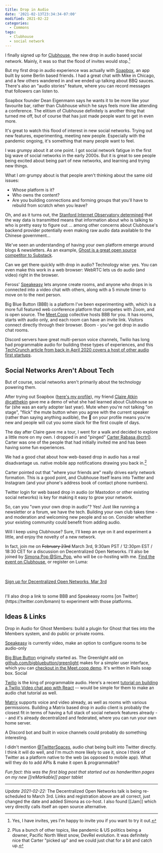 ```yaml
---
title: Drop in Audio
date: '2021-02-13T23:34:34-07:00'
modified: 2021-02-22
categories:
  - Commons
tags:
  - Clubhouse
  - social network
---
```


I finally signed up for [Clubhouse](https://www.joinclubhouse.com/), the new drop in audio based social network. Mainly, it was so that the flood of invites would stop.[^clubhouseinvite]

[^clubhouseinvite]: Yes, I have invites, yes I'm happy to invite you if you want to try it out.

But my first drop in audio experience was actually with [Soapbox](https://soapbox.social), an app built by some Berlin based friends. I had a great chat with Mike in Chicago, and a few others wandered in and we ended up talking about BBQ sauces. There's also an "audio stories" feature, where you can record messages that followers can listen to. 

Soapbox founder Dean Eigenmann says he wants it to be more like your favourite bar, rather than Clubhouse which he says feels more like attending a conference. The elitism of Clubhouse definitely is another thing that turned me off, but of course that has just made people want to get in even more.

It's great to watch this flood of interest in new social networks. Trying out new features, experimenting, meeting new people. Especially with the pandemic ongoing, it's something that many people want to feel.

I was grumpy about it at one point. I got social network fatigue in the first big wave of social networks in the early 2000s. But it is great to see people being excited about being part of new networks, and learning and trying new things.

What I _am_ grumpy about is that people aren't thinking about the same old issues:
* Whose platform is it?
* Who owns the content?
* Are you building connections and forming groups that you'll have to rebuild from scratch when you leave?

Oh, and as it turns out, the [Stanford Internet Observatory determined](https://cyber.fsi.stanford.edu/io/news/clubhouse-china) that the way data is transmitted means that information about who is talking to who is pretty easy to figure out ... among other concerns about Clubhouse's backend provider potentially even making raw audio data available to the Chinese government...

We've seen an understanding of having your own platform emerge around blogs & newsletters. As an example, [Ghost is a great open source competitor to Substack](https://ghost.org/vs/substack/).

Can we get there quickly with drop in audio? Technology wise: yes. You can even make this work in a web browser: WebRTC lets us do audio (and video) right in the browser.

Feross' [Speakeasy](https://speakeasy.co) lets anyone create rooms, and anyone who drops in is connected into a video chat with others, along with a 5 minute timer to move on to the next person.

Big Blue Button (BBB) is a platform I've been experimenting with, which is a more full featured web conference platform that competes with Zoom, and is open source. The [Meet.Coop](https://meet.coop) collective hosts BBB for you. It has rooms, starts with audio only, and each room can have an invite link. Visitors connect directly through their browser. Boom - you've got drop in audio chat rooms.

Discord servers have great multi-person voice channels, Twilio has long had programmable audio for building these types of experiences, and this [TechCrunch article from back in April 2020 covers a host of other audio first startups](https://techcrunch.com/2020/04/18/clubhouse-app-chat-rooms/).

## Social Networks Aren't About Tech

But of course, social networks aren't primarily about the technology powering them.

After trying out Soapbox ([here's my profile](https://soapbox.social/user/boris)), my friend [Claire Atkin @catthekin](https://twitter.com/catthekin) gave me a demo of what she had learned about Clubhouse so far (she was an early adopter last year). Mute when you're not talking "on stage", "flick" the mute button when you agree with the current speaker (rather than saying anything audible), the 🎉 on your profile means you're new and people will cut you some slack for the first couple of days.

The day after Claire gave me a tour, I went for a walk and decided to explore a little more on my own. I dropped in and "pinged" [Carter Rabasa @crtr0](https://twitter.com/crtr0). Carter was one of the people that had initially invited me and has been having some fun experiences.

We had a good chat about how web-based drop in audio has a real disadvantage us. native mobile app notifications drawing you back in.[^carter]

Carter pointed out that "where your friends are" really drives early network formation. This is a good point, and Clubhouse itself leans into Twitter and Instagram (and your phone's address book of contact phone numbers).

[^carter]: Plus a bunch of other topics, like pandemic & US politics being a downer, Pacific North West snow, DevRel evolution. It was definitely nice that Carter "picked up" and we could just chat for a bit and catch up.

Twitter login for web based drop in audio (or Mastodon or other existing social networks) is key for making it easy to grow your network.

So, can you "own your own drop in audio"? Yes! Just like running a newsletter or a forum, we have the tech. Building your own club takes time - and moderation and welcoming new people and so on. Consider whether your existing community could benefit from adding audio.

Will I keep using Clubhouse? Sure, I'll keep an eye on it and experiment a little, and enjoy the novelty of a new network.

In fact, join me on ~~February 23rd~~ March 3rd, 9:30am PST / 12:30pm EST / 18:30 CET for a discussion on Decentralized Open Networks. I'll also be joined by [Simona Pop @Sim_Pop](https://twitter.com/sim_pop), who will be co-hosting with me. [Find the event on Clubhouse](https://www.joinclubhouse.com/event/PvNo69XP), or register on Luma:

<br /><br />
<a href="https://lu.ma/event/evt-4hubOg6pSTUk3jS" class="luma-checkout--button" data-luma-action="checkout" data-luma-event-id="evt-4hubOg6pSTUk3jS">Sign up for Decentralized Open Networks, Mar 3rd</a>
<script id="luma-checkout" src="https://embed.lu.ma/checkout-button.js"></script>
<br />
I'll also drop a link to some BBB and Speakeasy rooms [on Twitter](https://twitter.com/bmann) to experiment with those platforms.

## Ideas & Links

Drop in Audio for Ghost Members: build a plugin for Ghost that ties into the Members system, and do public or private rooms.

[Speakeasy](https://speakeasy.co) is currently video, make an option to configure rooms to be audio-only

[Big Blue Button](https://bigbluebutton.org/) originally started as. The Greenlight add on [github.com/bigbluebutton/greenlight](https://github.com/bigbluebutton/greenlight) makes for a simpler user interface, which you can [checkout in the Meet.coop demo](https://demo.meet.coop/). It's written in Rails
soap box. Social

[Twilio](https://www.twilio.com/) is the king of programmable audio. Here's a recent [tutorial on building a Twilio Video chat app with React](https://www.twilio.com/blog/build-a-custom-video-chat-app-with-react-and-twilio-programmable-video) -- would be simple for them to make an audio chat tutorial as well. 

[Matrix](https://matrix.org) supports voice and video already, as well as rooms with various permissions. Building a Matrix based drop in audio client is probably the closest fit in terms of having a full stack of social network features already -- and it's already decentralized and federated, where you can run your own home server.

A Discord bot and built in voice channels could probably do something interesting.

I didn't mention [@TwitterSpaces](https://twitter.com/TwitterSpaces), audio chat being built into Twitter directly. I think it will do well, and I'm much more likely to use it, since I think of Twitter as a platform native to the web (as opposed to mobile app). What will they do to add APIs & make it open & programmable?

_Fun fact: this was the first blog post that started out as handwritten pages on my new [[reMarkable]] paper tablet_

---

_Update 2021-02-22:_ The Decentralized Open Networks talk is being re-scheduled to March 3rd. Links and registration above are all correct, just changed the date and added Simona as co-host. I also found [[Jam]] which very directly calls itself an open source alternative. 